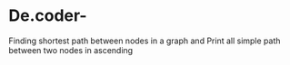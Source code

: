 # De.coder-
Finding shortest path between nodes in a graph and Print all simple path between two nodes in ascending

